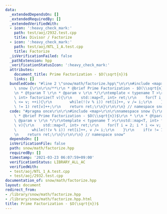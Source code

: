 ```yaml
---
data:
  _extendedDependsOn: []
  _extendedRequiredBy: []
  _extendedVerifiedWith:
  - icon: ':heavy_check_mark:'
    path: test/aoj/2932.test.cpp
    title: Divisor / Factorize
  - icon: ':heavy_check_mark:'
    path: test/aoj/NTL_1_A.test.cpp
    title: Factorize
  _isVerificationFailed: false
  _pathExtension: hpp
  _verificationStatusIcon: ':heavy_check_mark:'
  attributes:
    document_title: Prime Factorization - $O(\sqrt{n})$
    links: []
  bundledCode: "#line 2 \"snow/math/factorize.hpp\"\n\r\n#include <map>\r\n\r\nnamespace\
    \ snow {\r\n\r\n/**\r\n * @brief Prime Factorization - $O(\\sqrt{n})$\r\n * \r\
    \n * @tparam T \r\n * @param v \r\n */\r\ntemplate < typename T >\r\nstd::map<T,\
    \ int> factorize(T v){\r\n    std::map<T, int> ret;\r\n    for(T i = 2; i * i\
    \ <= v; ++i){\r\n        while(!(v % i)) ret[i]++, v /= i;\r\n    }\r\n    if(v\
    \ != 1) ret[v]++;\r\n    return ret;\r\n}\r\n\r\n} // namespace snow\n"
  code: "#pragma once\r\n\r\n#include <map>\r\n\r\nnamespace snow {\r\n\r\n/**\r\n\
    \ * @brief Prime Factorization - $O(\\sqrt{n})$\r\n * \r\n * @tparam T \r\n *\
    \ @param v \r\n */\r\ntemplate < typename T >\r\nstd::map<T, int> factorize(T\
    \ v){\r\n    std::map<T, int> ret;\r\n    for(T i = 2; i * i <= v; ++i){\r\n \
    \       while(!(v % i)) ret[i]++, v /= i;\r\n    }\r\n    if(v != 1) ret[v]++;\r\
    \n    return ret;\r\n}\r\n\r\n} // namespace snow"
  dependsOn: []
  isVerificationFile: false
  path: snow/math/factorize.hpp
  requiredBy: []
  timestamp: '2021-03-23 06:07:59+09:00'
  verificationStatus: LIBRARY_ALL_AC
  verifiedWith:
  - test/aoj/NTL_1_A.test.cpp
  - test/aoj/2932.test.cpp
documentation_of: snow/math/factorize.hpp
layout: document
redirect_from:
- /library/snow/math/factorize.hpp
- /library/snow/math/factorize.hpp.html
title: Prime Factorization - $O(\sqrt{n})$
---
```

